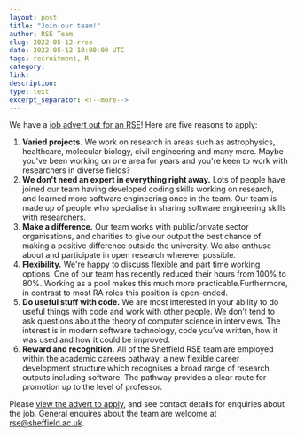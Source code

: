 ```yaml
---
layout: post
title: "Join our team!"
author: RSE Team
slug: 2022-05-12-rrse
date: 2022-05-12 10:00:00 UTC
tags: recruitment, R
category:
link:
description:
type: text
excerpt_separator: <!--more-->
---
```


We have a [job advert out for an RSE](https://www.jobs.ac.uk/job/CPR556/research-software-engineer)! Here are five reasons to apply:

1. **Varied projects.** We work on research in areas such as astrophysics, healthcare, molecular biology, civil engineering and many more. Maybe you've been working on one area for years and you're keen to work with researchers in diverse fields?
2. **We don't need an expert in everything right away.** Lots of people have joined our team having developed coding skills working on research, and learned more software engineering once in the team. Our team is made up of people who specialise in sharing software engineering skills with researchers.
3. **Make a difference.** Our team works with public/private sector organisations, and charities to give our output the best chance of making a positive difference outside the university. We also enthuse about and participate in open research wherever possible.
4. **Flexibility.** We're happy to discuss flexible and part time working options. One of our team has recently reduced their hours from 100% to 80%. Working as a pool makes this much more practicable.Furthermore, in contrast to most RA roles this position is open-ended.
5. **Do useful stuff with code.** We are most interested in your ability to do useful things with code and work with other people. We don’t tend to ask questions about the theory of computer science in interviews. The interest is in modern software technology, code you’ve written, how it was used and how it could be improved.
6. **Reward and recognition.** All of the Sheffield RSE team are employed within the academic careers pathway, a new flexible career development structure which recognises a broad range of research outputs including software. The pathway provides a clear route for promotion up to the level of professor. 

Please [view the advert to apply](https://www.jobs.ac.uk/job/CPR556/research-software-engineer), and see contact details for enquiries about the job. General enquires about the team are welcome at [rse@sheffield.ac.uk](mailto:rse@sheffield.ac.uk).
